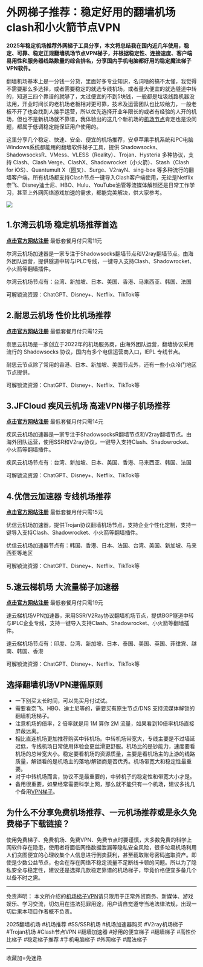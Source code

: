 # 外网梯子推荐：稳定好用的翻墙机场clash和小火箭节点VPN

**2025年稳定机场推荐外网梯子工具分享，本文将总结我在国内近几年使用，稳定、可靠、稳定正规翻墙机场节点VPN梯子，并根据稳定性、连接速度、客户端易用性和服务器线路数量的综合排名，分享国内手机电脑都好用的稳定魔法梯子VPN软件。**

翻墙机场基本上是一分钱一分货，里面好多专业知识，名词啥的搞不太懂，我觉得不需要那么多选择，或者需要稳定的就选专线机场，或者量大便宜的就选隧道中转的，知道三四个靠谱的就够了，太过便宜的不到5块钱，一般都是垃圾线路机器没法用，开业时间长的老机场老板相对更可靠，技术及运营团队也比较给力，一般老板不开了也会找到人接手运营，所以优先选择开业年限长的或者有经验的人开的机场，但也不是新机场就不靠谱，我体验出的这几个新机场的[机场节点](https://github.com/cm229/best-cn-vpn)肯定也是没问题，都属于低调稳定能保证用户使用的。

这里分享几个稳定、快速、安全、便宜的机场推荐，安卓苹果手机系统和PC电脑Windows系统都能用的翻墙软件梯子工具，提供 Shadowsocks、ShadowsocksR、VMess、VLESS（Reality）、Trojan、Hysteria 多种协议，支持 Clash、Clash Verge、ClashX、Shadowrocket（小火箭）、Stash（Clash for iOS）、Quantumult X（圈叉）、Surge、V2rayN、sing-box 等多种流行的翻墙客户端，所有机场都支持Clash节点一键导入Clash客户端使用，无论是Netflix奈飞、Disney迪士尼、HBO、Hulu、YouTube油管等流媒体解锁还是日常工作学习，甚至上外网网络游戏加速的需求，都能完美解决，供大家参考。

![](https://www.cnvintage.org/assets/files/2025-03-23/1742723344-982303-snipaste-2025-03-23-17-48-04.png)

## 1.尔湾云机场 稳定机场推荐首选

[**点击官方网站注册**](https://affgo.cc/ewan)
最低套餐月付只需11元

尔湾云机场加速器是一家专注于Shadowsocks翻墙节点和V2ray翻墙节点。由海外团队运营，提供隧道中转与IPLC专线，一键导入支持Clash、Shadowrocket、小火箭等翻墙插件。

尔湾云机场节点有：台湾、新加坡、日本、美国、香港、马来西亚、韩国、法国

可解锁流资源：ChatGPT、Disney+、Netflix、TikTok等

## 2.耐思云机场 性价比机场推荐

[**点击官方网站注册**](https://affgo.cc/nisi)
最低套餐月付只需12元

奈思云机场是一家创立于2022年的机场服务商，由海外团队运营，翻墙协议采用流行的 Shadowsocks 协议，国内有多个电信运营商入口，IEPL 专线节点。

耐思云节点除了常用的香港、日本、新加坡、美国节点外，还有一些小众冷门地区节点提供。

可解锁流资源：ChatGPT、Disney+、Netflix、TikTok等

## 3.JFCloud 疾风云机场 高速VPN梯子机场推荐

[**点击官方网站注册**](https://affgo.cc/jife)
最低套餐月付只需14元

疾风云机场加速器是一家专注于ShadowsocksR翻墙节点和V2ray翻墙节点。由海外团队运营，使用SSR和V2ray协议，一键导入支持Clash、Shadowrocket、小火箭等翻墙插件。

疾风云机场节点有：台湾、新加坡、日本、美国、香港、马来西亚、韩国、法国

可解锁流资源：ChatGPT、Disney+、Netflix、TikTok等

## 4.优信云加速器 专线机场推荐

[**点击官方网站注册**](https://affgo.cc/uxin)
最低套餐月付只需15元

优信云机场加速器，提供Trojan协议翻墙机场节点，支持企业个性化定制，支持一键导入支持Clash、Shadowrocket、小火箭等翻墙插件。

优信云机场加速器节点有：韩国、香港、日本、法国、台湾、美国、新加坡、马来西亚等地区

可解锁流资源：ChatGPT、Disney+、Netflix、TikTok等

## 5.速云梯机场 大流量梯子加速器

[**点击官方网站注册**](https://affgo.cc/suyu)
最低套餐月付只需19元

速云梯机场VPN加速器，采用SSR/V2Ray协议翻墙机场节点，提供BGP隧道中转与IPLC企业专线，支持一键导入支持Clash、Shadowrocket、小火箭等翻墙插件。

速云梯机场节点有：印度、台湾、新加坡、日本、泰国、美国、英国、菲律宾、越南、韩国、香港

可解锁流资源：ChatGPT、Disney+、Netflix、TikTok等

## 选择翻墙机场VPN遵循原则

* 一下别买太长时间，可以先买月付试试。
* 需要看奈飞、HBO、迪士尼等的，需要买有原生节点/DNS 支持流媒体解锁的翻墙机场梯子。
* 注意机场的倍率，2 倍率就是用 1M 算你 2M 流量，如果看到10倍率机场直接屏蔽远离。
* 相比直连机场更加推荐购买中转机场。中转机场带宽大，专线主要是不过墙延迟低，专线机场日常使用体验会更丝滑更舒服。机场比的是钞能力，速度要看机场的总带宽大小。稳定要看机场的资源质量，主要是看机场主的上游的线路质量，解锁看的是机场主的落地/解锁商是否优秀。机场带宽大和稳定性最重要。
* 对于中转机场而言，协议不是最重要的，中转机子的稳定性和带宽大小才是。
* 备用很重要，如果经常需要科学上网，那么就不能只有一个机场，建议多找几个备用[VPN梯子](https://github.com/2025vpn/TOP10_VPN)。

## 为什么不分享免费机场推荐、一元机场推荐或是永久免费梯子下载链接？

使用免费梯子、免费机场、免费VPN、免费节点时要谨慎，大多数免费的科学上网软件存在隐患，使用者将面临网络数据泄漏等隐私安全风险，很多垃圾机场利用人们贪图便宜的心理收集个人信息进行倒卖获利，甚至截取账号密码盗取资产。即使是少数公益节点，也会在存在网络不稳定流量不足断线卡顿的问题。所以为了隐私安全与稳定性，建议还是选择几款稳定靠谱的机场梯子，毕竟价格便宜多备几个以备不时之需。

---

免责声明： 本文所介绍的[机场梯子VPN](https://github.com/VPN-Best/2024-VPN)请只限用于正常外贸商务、新媒体、游戏娱乐、学习交流，切勿用在违法犯罪用途，用户请自觉遵守当地法律法规，出现一切后果本项目作者概不负责。

2025翻墙机场 #机场推荐 #SS/SSR机场 #机场加速器购买 #V2ray机场梯子 #Trojan机场 #Clash节点VPN #翻墙加速器 #好用的便宜梯子 #翻墙梯子 #高性价比梯子 #稳定梯子推荐 #手机电脑梯子 #外网梯子 #魔法梯子

---

收藏加⭐免迷路
